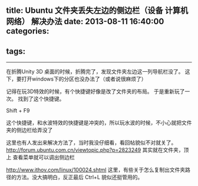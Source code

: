 title: Ubuntu 文件夹丢失左边的侧边栏（设备 计算机 网络） 解决办法
date: 2013-08-11 16:40:00
categories:
- 
tags:
- 
---

在折腾Unity 3D 桌面的时候，折腾完了，发现文件夹左边这一列导航栏没了。
这下，要打开windows下的分区也没办法了（或者说很麻烦了）

记得在玩3D特效的时候，有个快捷键好像是改了文件夹的布局。
于是重新玩了一次。
找到了这个快捷键。

Shift + F9

这个快捷键，和水波特效的快捷键是冲突的，所以玩水波的时候，不小心就把文件夹的侧边栏给弄没了

这里也有人发出来解决方法了，当时我没仔细看，看回帖貌似不对就关了。
http://forum.ubuntu.com.cn/viewtopic.php?p=2823249
其实就在文件夹，顶上 查看菜单就可以调出侧边栏


http://www.ithov.com/linux/100024.shtml
这里，有些关于怎么复制出文件夹路径的方法。没大搞明白，反正最后 Ctrl+L 貌似还挺管用的。
